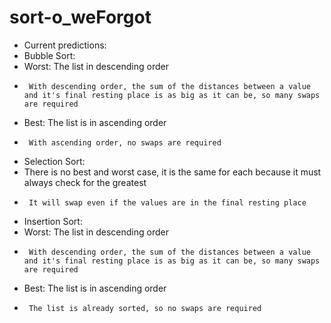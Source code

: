 # sort-o_weForgot
 * Current predictions:
 * Bubble Sort:
 * 	Worst: The list in descending order
 * 		With descending order, the sum of the distances between a value and it's final resting place is as big as it can be, so many swaps are required
 *  Best: The list is in ascending order
 * 		With ascending order, no swaps are required
 * Selection Sort:
 * 	There is no best and worst case, it is the same for each because it must always check for the greatest
 * 		It will swap even if the values are in the final resting place 
 * Insertion Sort:
 * 	Worst: The list in descending order
 *  	With descending order, the sum of the distances between a value and it's final resting place is as big as it can be, so many swaps are required
 *  Best: The list is in ascending order
 * 		The list is already sorted, so no swaps are required

